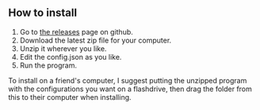 ## How to install

1. Go to [the releases](https://github.com/Reginald-Gillespie/ClickGuardian/releases) page on github.
2. Download the latest zip file for your computer.
3. Unzip it wherever you like.
4. Edit the config.json as you like.
5. Run the program.

To install on a friend's computer, I suggest putting the unzipped program with the configurations you want on a flashdrive, then drag the folder from this to their computer when installing.